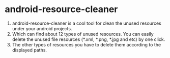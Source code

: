 android-resource-cleaner
========================

1. android-resource-cleaner is a cool tool for clean the unused resources under your android  projects. 
2. Which can find about 12 types of unused resources. You can easily delete the unused file resources (*.xml, *.png, *.jpg and etc) by one click. 
3. The other types of resources you have to delete them according to the displayed paths. 
